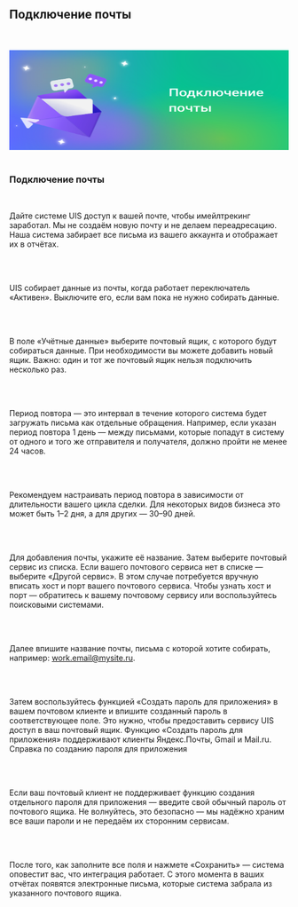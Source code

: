 ## Подключение почты

<br>
<br>

<img src="EmailtrackingInboxConnection.svg" alt="" width="100%" height="180px"/>

<br>
<br>

### Подключение почты

<br>

Дайте системе UIS доступ к вашей почте, чтобы имейлтрекинг заработал. Мы не создаём новую почту и не делаем переадресацию. Наша система забирает все письма из вашего аккаунта и отображает их в отчётах.

<br>
<br>

UIS собирает данные из почты, когда работает переключатель «Активен». Выключите его, если вам пока не нужно собирать данные.

<br>
<br>

В поле «Учётные данные» выберите почтовый ящик, с которого будут собираться данные. При необходимости вы можете добавить новый ящик. Важно: один и тот же почтовый ящик нельзя подключить несколько раз.

<br>
<br>

Период повтора — это интервал в течение которого система будет загружать письма как отдельные обращения. Например, если указан период повтора 1 день — между письмами, которые попадут в систему от одного и того же отправителя и получателя, должно пройти не менее 24 часов.

<br>
<br>

Рекомендуем настраивать период повтора в зависимости от длительности вашего цикла сделки. Для некоторых видов бизнеса это может быть 1–2 дня, а для других — 30–90 дней.

<br>
<br>

Для добавления почты, укажите её название. Затем выберите почтовый сервис из списка. Если вашего почтового сервиса нет в списке — выберите «Другой сервис». В этом случае потребуется вручную вписать хост и порт вашего почтового сервиса. Чтобы узнать хост и порт — обратитесь к вашему почтовому сервису или воспользуйтесь поисковыми системами.

<br>
<br>

Далее впишите название почты, письма с которой хотите собирать, например: work.email@mysite.ru.

<br>
<br>

Затем воспользуйтесь функцией «Создать пароль для приложения» в вашем почтовом клиенте и впишите созданный пароль в соответствующее поле. Это нужно, чтобы предоставить сервису UIS доступ в ваш почтовый ящик. Функцию «Создать пароль для приложения» поддерживают клиенты Яндекс.Почты, Gmail и Mail.ru. <OnboardingLink href="https://www.uiscom.ru/academiya/spravochnyj-centr/emeyltreking/kak-sozdat-parol-dlya-prilozheniya/">Справка по созданию пароля для приложения</OnboardingLink>

<br>
<br>

Если ваш почтовый клиент не поддерживает функцию создания отдельного пароля для приложения — введите свой обычный пароль от почтового ящика. Не волнуйтесь, это безопасно — мы надёжно храним все ваши пароли и не передаём их сторонним сервисам.

<br>
<br>

После того, как заполните все поля и нажмете «Сохранить» —  система оповестит вас, что интеграция работает. С этого момента в ваших отчётах появятся электронные письма, которые система забрала из указанного почтового ящика.